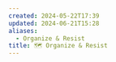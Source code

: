 ```yaml
---
created: 2024-05-22T17:39
updated: 2024-06-21T15:28
aliases:
  - Organize & Resist
title: 🗺️ Organize & Resist
---
```

